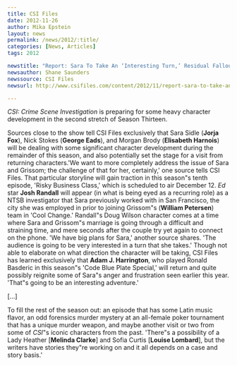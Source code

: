 ```yaml
---
title: CSI Files
date: 2012-11-26
author: Mika Epstein
layout: news
permalink: /news/2012/:title/
categories: [News, Articles]
tags: 2012

newstitle: "Report: Sara To Take An ‘Interesting Turn,’ Residual Fallout For Nick On ‘CSI’  "
newsauthor: Shane Saunders  
newssource: CSI Files  
newsurl: http://www.csifiles.com/content/2012/11/report-sara-to-take-an-interesting-turn-residual-fallout-for-nick-on-csi/  

---
```


*CSI: Crime Scene Investigation* is preparing for some heavy character development in the second stretch of Season Thirteen.

Sources close to the show tell CSI Files exclusively that Sara Sidle (**Jorja Fox**), Nick Stokes (**George Eads**), and Morgan Brody (**Elisabeth Harnois**) will be dealing with some significant character development during the remainder of this season, and also potentially set the stage for a visit from returning characters.'We want to more completely address the issue of Sara and Grissom; the challenge of that for her, certainly,' one source tells CSI Files. That particular storyline will gain traction in this season"s tenth episode, 'Risky Business Class,' which is scheduled to air December 12. *Ed* star **Josh Randall** will appear (in what is being eyed as a recurring role) as a NTSB investigator that Sara previously worked with in San Francisco, the city she was employed in prior to joining Grissom"s (**William Petersen**) team in 'Cool Change.' Randall"s Doug Wilson character comes at a time where Sara and Grissom"s marriage is going through a difficult and straining time, and mere seconds after the couple try yet again to connect on the phone. 'We have big plans for Sara,' another source shares. 'The audience is going to be very interested in a turn that she takes.' Though not able to elaborate on what direction the character will be taking, CSI Files has learned exclusively that **Adam J. Harrington**, who played Ronald Basderic in this season"s 'Code Blue Plate Special,' will return and quite possibly reignite some of Sara"s anger and frustration seen earlier this year. 'That"s going to be an interesting adventure.'

[...]

To fill the rest of the season out: an episode that has some Latin music flavor, an odd forensics murder mystery at an all-female poker tournament that has a unique murder weapon, and maybe another visit or two from some of *CSI*"s iconic characters from the past. 'There"s a possibility of a Lady Heather [**Melinda Clarke**] and Sofia Curtis [**Louise Lombard**], but the writers have stories they"re working on and it all depends on a case and story basis.'

